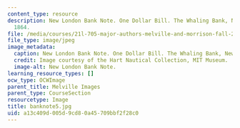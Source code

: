 ```yaml
---
content_type: resource
description: New London Bank Note. One Dollar Bill. The Whaling Bank, New London,
  1864.
file: /media/courses/21l-705-major-authors-melville-and-morrison-fall-2003/a13c409d005d9cd80a45709bbf2f28c0_banknote5.jpg
file_type: image/jpeg
image_metadata:
  caption: New London Bank Note. One Dollar Bill. The Whaling Bank, New London, 1864.
  credit: Image courtesy of the Hart Nautical Collection, MIT Museum.
  image-alt: New London Bank Note.
learning_resource_types: []
ocw_type: OCWImage
parent_title: Melville Images
parent_type: CourseSection
resourcetype: Image
title: banknote5.jpg
uid: a13c409d-005d-9cd8-0a45-709bbf2f28c0
---
```

